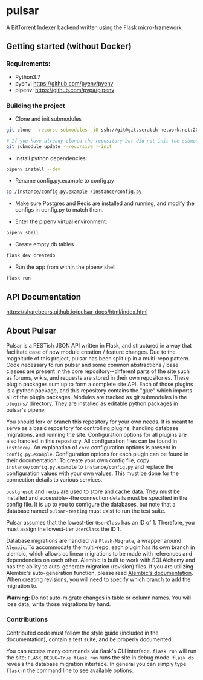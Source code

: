 # pulsar

A BitTorrent Indexer backend written using the Flask micro-framework.


## Getting started (without Docker)

### Requirements:

- Python3.7
- pyenv: https://github.com/pyenv/pyenv
- pipenv: https://github.com/pypa/pipenv


### Building the project

* Clone and init submodules

```bash
git clone --recurse-submodules -j8 ssh://git@git.scratch-network.net:20982/sharebears/pulsar.git

# If you have already cloned the repository but did not init the submodules, run:
git submodule update --recursive --init
```

- Install python dependencies:

```bash
pipenv install --dev
```

- Rename config.py.example to config.py

```bash
cp /instance/config.py.example /instance/config.py
```

- Make sure Postgres and Redis are installed and running, and modify the configs in config.py to match them.

- Enter the pipenv virtual environment:

```bash
pipenv shell
```

- Create empty db tables

```bash
flask dev createdb
```

- Run the app from within the pipenv shell

```bash
flask run
```

## API Documentation
https://sharebears.github.io/pulsar-docs/html/index.html

## About Pulsar

Pulsar is a RESTish JSON API written in Flask, and structured in a way that facilitate 
ease of new module creation / feature changes. Due to the magnitude of this project, 
pulsar has been split up in a multi-repo pattern. Code necessary to run pulsar and some 
common abstractions / base classes are present in the core repository--different parts of 
the site such as forums, wikis, and requests are stored in their own repositories. These 
plugin packages sum up to form a complete site API. Each of those plugins is a python 
package, and this repository contains the "glue" which imports all of the plugin 
packages. Modules are tracked as git submodules in the `plugins/` directory. They are installed as editable python packages in
pulsar's pipenv.

You should fork or branch this repository for your own needs. It is meant to serve as a
basic repository for controlling plugins, handling database migrations, and running the
site. Configuration options for all plugins are also handled in this repository. All
configuration files can be found in `instance/`. An explanation of `core` configuration
options is present in `config.py.example`. Configuration options for each plugin can be
found in their documentation. To create your own config file, copy
`instance/config.py.example` to `instance/config.py` and replace the configuration values
with your own values. This must be done for the connection details to various services.

`postgresql` and `redis` are used to store and cache data. They must be installed and
accessible--the connection details must be specified in the config file. It is up to you
to configure the databases, but note that a database named `pulsar-testing` must exist to
run the test suite.

Pulsar assumes that the lowest-tier `UserClass` has an ID of 1. Therefore, you must
assign the lowest-tier `UserClass` the ID 1.

Database migrations are handled via `Flask-Migrate`, a wrapper around `Alembic`. To
accommodate the multi-repo, each plugin has its own branch in alembic, which allows
collinear migrations to be made with references and dependencies on each other. Alembic
is built to work with SQLAlchemy and has the ability to auto-generate migration
(revision) files. If you are utilizing Alembic's auto-generation function, please read
[Alembic's documentation](<http://alembic.zzzcomputing.com/en/latest/autogenerate.html>).
When creating revisions, you will need to specify which branch to add the migration to.

**Warning:** Do not auto-migrate changes in table or column names. You will lose data;
write those migrations by hand.

### Contributions

Contributed code must follow the style guide (included in the documentation), contain a
test suite, and be properly documented.

You can access many commands via flask's CLI interface. `flask run` will run the site;
`FLASK_DEBUG=True flask run` runs the site in debug mode. `flask db` reveals the database
migration interface. In general you can simply type `flask` in the command line to see available options.
